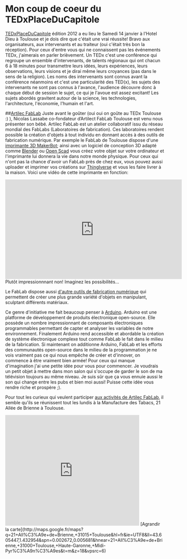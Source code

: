 # Mon coup de coeur du TEDxPlaceDuCapitole

[TEDxPlaceDuCapitole](http://tedxplaceducapitole.com/les-idees-ont-le-pouvoir-les-idees-changent-le-monde-3) édition 2012 a eu lieu le Samedi 14 janvier à l'Hotel Dieu à Toulouse et je dois dire que c'était une vrai réussite! Bravo aux organisateurs, aux intervenants et au traiteur (oui c'était très bon la réception). Pour ceux d'entre vous qui ne connaissent pas les événements TEDx, j'aimerais en parler brièvement. Un TEDx c'est une conférence qui regroupe un ensemble d'intervenants, de talents régionaux qui ont chacun 6 à 18 minutes pour transmettre leurs idées, leurs expériences, leurs observations, leurs visions et je dirai même leurs croyances (pas dans le sens de la religion). Les noms des intervenants sont connus avant la conférence néanmoins et c'est une particularité des TED(x), les sujets des intervenants ne sont pas connus à l'avance, l'audience découvre donc à chaque début de session le sujet, ce qui je l'avoue est assez excitant! Les sujets abordés gravitent autour de la science, les technologies, l'architecture, l'économie, l'humain et l'art.

##[Artilec FabLab](http://artilect.fr/index.php?page=accueil.php)
Juste avant le goûter (oui oui on goûte au TEDx Toulouse :) ), Nicolas Lassabe co-fondateur d’Artilect FabLab Toulouse est venu nous présenter son bébé.
Artilec FabLab est un atelier collaboratif issu du réseau mondial des FabLabs (Laboratoires de fabrication). Ces laboratoires rendent possible la création d'objets à tout individu en donnant accès à des outils de fabrication numérique.
Par exemple le FabLab de Toulouse dispose d'une [imprimante 3D MakerBot](http://www.makerbot.com/); ainsi avec un logiciel de conception 3D adapté comme [Blender](http://www.blender.org/) ou [Open Scad](http://www.openscad.org/) vous créez votre objet sur votre ordinateur et l'imprimante lui donnera la vie dans notre monde physique.
Pour ceux qui n'ont pas la chance d'avoir un FabLab près de chez eux, vous pouvez aussi uploader et imprimer vos créations sur [ThingIverse](http://www.thingiverse.com/) et vous les faire livrer à la maison.
Voici une vidéo de cette imprimante en fonction:
<iframe width="560" height="315" src="http://www.youtube.com/embed/skBT32Qicd8" frameborder="0" allowfullscreen></iframe>
Plutôt impressionnnant non! Imaginez les possibilités...

Le FabLab dispose aussi [d'autre outils de fabrication numérique](http://artilect.fr/index.php?page=equipements.php) qui permettent de créer une plus grande variété d'objets en manipulant, sculptant différents matériaux.

Ce genre d'initiative me fait beaucoup penser à [Arduino](http://arduino.cc/fr/Main/DebuterIntroduction). Arduino est une platforme de développement de produits électronique open-source. Elle possède un nombre impressionnant de composants électroniques programmables permettant de capter et analyser les variables de notre environnement. Finalement Arduino rend accessible et abordable la création de système électronique complexe tout comme FabLab le fait dans le milieu de la fabrication.
Si maintenant on additionne Arduino, FabLab et les efforts des communautés open-source dans le milieu de la programmation je ne vois vraiment pas ce qui nous empêche de créer et d'innover, on commence à être vraiment bien armée!
Pour ceux qui manque d'imagination j'ai une petite idée pour vous pour commencer. Je voudrais un petit objet à mettre dans mon salon qui s'occupe de garder le son de ma télévision toujours au même niveau. Je suis sûr que ça vous ennuie aussi le son qui change entre les pubs et bien moi aussi! Puisse cette idée vous rendre riche et prospère ;).

Pour tout les curieux qui veulent participer [aux activités de Artilec FabLab](http://artilect.fr/index.php?page=rencontre.php&id=100), il semble qu'ils se réunissent tout les lundis à la Manufacture des Tabacs, 21 Allée de Brienne à Toulouse.

<iframe width="425" height="350" frameborder="0" scrolling="no" marginheight="0" marginwidth="0" src="http://maps.google.fr/maps?f=q&amp;source=s_q&amp;hl=fr&amp;geocode=&amp;q=21+All%C3%A9e+de+Brienne,+31015+Toulouse&amp;aq=&amp;g=21+All%C3%A9e+de+Brienne,+31015+Toulouse&amp;ie=UTF8&amp;hq=&amp;hnear=21+All%C3%A9e+de+Brienne,+31000+Toulouse,+Haute-Garonne,+Midi-Pyr%C3%A9n%C3%A9es&amp;ll=43.605397,1.432587&amp;spn=0.002672,0.005681&amp;t=m&amp;z=14&amp;vpsrc=6&amp;output=embed"></iframe>
[Agrandir la carte](http://maps.google.fr/maps?q=21+All%C3%A9e+de+Brienne,+31015+Toulouse&hl=fr&ie=UTF8&ll=43.605447,1.432954&spn=0.002672,0.005681&hnear=21+All%C3%A9e+de+Brienne,+31000+Toulouse,+Haute-Garonne,+Midi-Pyr%C3%A9n%C3%A9es&t=m&z=18&vpsrc=6)